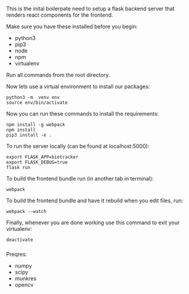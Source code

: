 This is the inital boilerpate need to setup a flask backend server that renders
react components for the frontend.

Make sure you have these installed before you begin:
+ python3
+ pip3
+ node
+ npm
+ virtualenv

Run all commands from the root directory.

Now lets use a virtual environment to install our packages:
    
    python3 -m  venv env
    source env/bin/activate

Now you can run these commands to install the requirements:

    npm install -g webpack
    npm install
    pip3 install -e .

To run the server locally (can be found at localhost:5000):

    export FLASK_APP=biotracker
    export FLASK_DEBUG=true
    flask run

To build the frontend bundle run (in another tab in terminal):

    webpack

To build the frontend bundle and have it rebuild when you edit files, run:

    webpack --watch

Finally, whenever you are done working use this command to exit your virtualenv:

    deactivate

###
Preqres:
+ numpy
+ scipy
+ munkres
+ opencv
